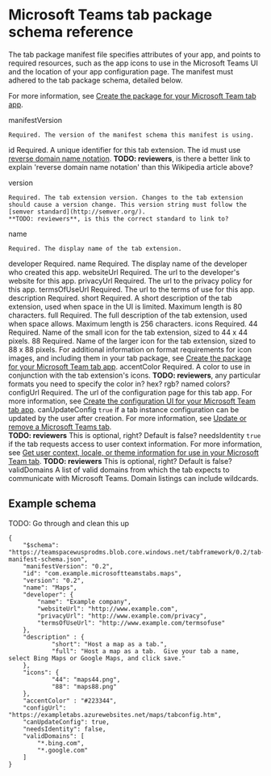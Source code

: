 ﻿# Microsoft Teams tab package schema reference

The tab package manifest file specifies attributes of your app, and points to required resources, such as the app icons to use in the Microsoft Teams UI and the location of your app configuration page. The manifest must adhered to the tab package schema, detailed below. 

For more information, see [Create the package for your Microsoft Team tab app](createtabpackage.md).

manifestVersion
	
	Required. The version of the manifest schema this manifest is using.
	
id
	Required. A unique identifier for this tab extension. The id must use [reverse domain name notation](https://en.wikipedia.org/wiki/Reverse_domain_name_notation).
	**TODO: reviewers**, is there a better link to explain 'reverse domain name notation' than this Wikipedia article above?

version

	Required. The tab extension version. Changes to the tab extension should cause a version change. This version string must follow the [semver standard](http://semver.org/).
	**TODO: reviewers**, is this the correct standard to link to?

name

	Required. The display name of the tab extension.
developer
	Required. 
	name
		Required. The display name of the developer who created this app.
	websiteUrl
		Required. The url to the developer's website for this app.
	privacyUrl
		Required. The url to the privacy policy for this app.
	termsOfUseUrl
		Required. The url to the terms of use for this app.
description
	Required. 
	short
		Required. A short description of the tab extension, used when space in the UI is limited. Maximum length is 80 characters.
	full
		Required. The full description of the tab extension, used when space allows. Maximum length is 256 characters.
icons
	Required. 
	44
		Required. Name of the small icon for the tab extension, sized to 44 x 44 pixels. 
	88
		Required. Name of the larger icon for the tab extension, sized to 88 x 88 pixels.
	For additional information on format requirements for icon images, and including them in your tab package, see [Create the package for your Microsoft Team tab app](../createtabpackage.md).
accentColor
	Required. 
	A color to use in conjunction with the tab extension's icons.
	**TODO: reviewers**, any particular formats you need to specify the color in? hex? rgb? named colors?
configUrl
	Required. 
	The url of the configuration page for this tab app. For more information, see [Create the configuration UI for your Microsoft Team tab app](../createtabconfigui.md).
canUpdateConfig
	```true``` if a tab instance configuration can be updated by the user after creation. For more information, see [Update or remove a Microsoft Teams tab](../updateremovetab.md).	
	**TODO: reviewers** This is optional, right? Default is false?
needsIdentity
	```true``` if the tab requests access to user context information. For more information, see [Get user context, locale, or theme information for use in your Microsoft Team tab](../getusercontext.md). 
	**TODO: reviewers** This is optional, right? Default is false?
validDomains
	A list of valid domains from which the tab expects to communicate with Microsoft Teams. Domain listings can include wildcards.

## Example schema
TODO: Go through and clean this up

```
{
    "$schema": "https://teamspacewusprodms.blob.core.windows.net/tabframework/0.2/tab-manifest-schema.json",
    "manifestVersion": "0.2",
    "id": "com.example.microsoftteamstabs.maps",
    "version": "0.2",
    "name": "Maps",
    "developer": {
        "name": "Example company",   
        "websiteUrl": "http://www.example.com",
        "privacyUrl": "http://www.example.com/privacy",
        "termsOfUseUrl": "http://www.example.com/termsofuse"
    },
    "description" : {
            "short": "Host a map as a tab.",
            "full": "Host a map as a tab.  Give your tab a name, select Bing Maps or Google Maps, and click save."
    },
    "icons": {
            "44": "maps44.png",
            "88": "maps88.png"
    },
    "accentColor" : "#223344",
    "configUrl": "https://exampletabs.azurewebsites.net/maps/tabconfig.htm",
    "canUpdateConfig": true,
    "needsIdentity": false,
    "validDomains": [
        "*.bing.com",
        "*.google.com"
    ]
}
```
